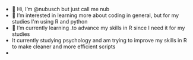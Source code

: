 - 👋 Hi, I’m @nubusch but just call me nub
- 👀 I’m interested in learning more about coding in general, but for my studies I'm using R and python
- 🌱 I’m currently learning .to advance my skills in R since I need it for my studies
- It currently studying psychology and am trying to improve my skills in R to make cleaner and more efficient scripts
- 


<!---
nubusch/nubusch is a ✨ special ✨ repository because its `README.md` (this file) appears on your GitHub profile.
You can click the Preview link to take a look at your changes.
--->
